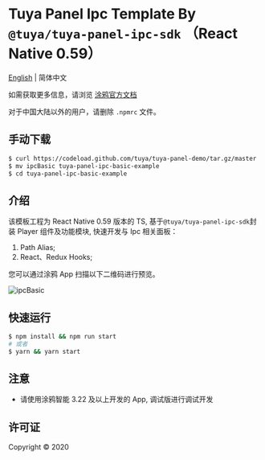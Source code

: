 # Tuya Panel Ipc Template By `@tuya/tuya-panel-ipc-sdk` （React Native 0.59）

[English](./README.md) | 简体中文

如需获取更多信息，请浏览 [涂鸦官方文档](https://docs.tuya.com)

对于中国大陆以外的用户，请删除 `.npmrc` 文件。

## 手动下载

```bash
$ curl https://codeload.github.com/tuya/tuya-panel-demo/tar.gz/master | tar -xz --strip=2 tuya-panel-demo-master/examples/ipcBasic
$ mv ipcBasic tuya-panel-ipc-basic-example
$ cd tuya-panel-ipc-basic-example
```

## 介绍

该模板工程为 React Native 0.59 版本的 TS, 基于`@tuya/tuya-panel-ipc-sdk`封装 Player 组件及功能模块, 快速开发与 Ipc 相关面板：

1. Path Alias;
2. React、Redux Hooks;

您可以通过涂鸦 App 扫描以下二维码进行预览。

![ipcBasic](https://images.tuyacn.com/rms-static/4cac5b50-48d5-11eb-bc15-27e102d5b696-1609136651653.png?tyName=IpcBasic.png)

## 快速运行

```bash
$ npm install && npm run start
# 或者
$ yarn && yarn start
```

## 注意

- 请使用涂鸦智能 3.22 及以上开发的 App, 调试版进行调试开发

## 许可证

Copyright © 2020
